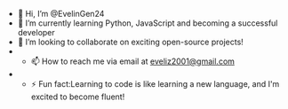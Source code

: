 - 👋 Hi, I’m @EvelinGen24
- 🌱 I’m currently learning Python, JavaScript and becoming a successful developer
- 💞️ I’m looking to collaborate on exciting open-source projects!
- - 📫 How to reach me via email at eveliz2001@gmail.com
- - ⚡ Fun fact:Learning to code is like learning a new language, and I'm excited to become fluent!
<!---
EvelinGen24/EvelinGen24 is a ✨ special ✨ repository because its `README.md` (this file) appears on your GitHub profile.
You can click the Preview link to take a look at your changes.
--->
